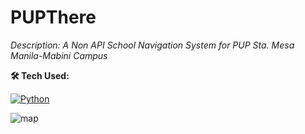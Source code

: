 # PUPThere

*Description: A Non API School Navigation System for PUP Sta. Mesa Manila-Mabini Campus*

**🛠️ Tech Used:**

[![Python](https://img.shields.io/badge/Python-3776AB?style=for-the-badge&logo=python&logoColor=white)](https://www.python.org/)

![map](https://github.com/user-attachments/assets/e933af8b-f20a-476c-b9be-d6d4732d616f)
